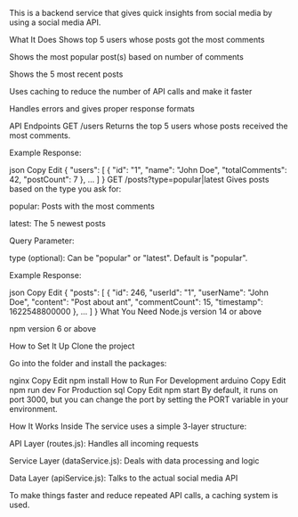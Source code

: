 This is a backend service that gives quick insights from social media by using a social media API.

What It Does
Shows top 5 users whose posts got the most comments

Shows the most popular post(s) based on number of comments

Shows the 5 most recent posts

Uses caching to reduce the number of API calls and make it faster

Handles errors and gives proper response formats

API Endpoints
GET /users
Returns the top 5 users whose posts received the most comments.

Example Response:

json
Copy
Edit
{
  "users": [
    {
      "id": "1",
      "name": "John Doe",
      "totalComments": 42,
      "postCount": 7
    },
    ...
  ]
}
GET /posts?type=popular|latest
Gives posts based on the type you ask for:

popular: Posts with the most comments

latest: The 5 newest posts

Query Parameter:

type (optional): Can be "popular" or "latest". Default is "popular".

Example Response:

json
Copy
Edit
{
  "posts": [
    {
      "id": 246,
      "userId": "1",
      "userName": "John Doe",
      "content": "Post about ant",
      "commentCount": 15,
      "timestamp": 1622548800000
    },
    ...
  ]
}
What You Need
Node.js version 14 or above

npm version 6 or above

How to Set It Up
Clone the project

Go into the folder and install the packages:

nginx
Copy
Edit
npm install
How to Run
For Development
arduino
Copy
Edit
npm run dev
For Production
sql
Copy
Edit
npm start
By default, it runs on port 3000, but you can change the port by setting the PORT variable in your environment.

How It Works Inside
The service uses a simple 3-layer structure:

API Layer (routes.js): Handles all incoming requests

Service Layer (dataService.js): Deals with data processing and logic

Data Layer (apiService.js): Talks to the actual social media API

To make things faster and reduce repeated API calls, a caching system is used.